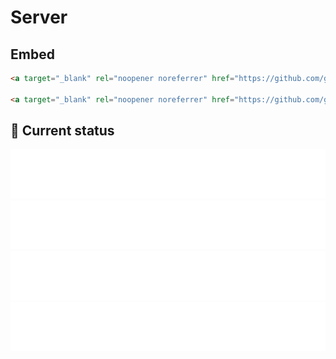 # Server

## Embed

```html
<a target="_blank" rel="noopener noreferrer" href="https://github.com/gigamaster/status/blob/main/status/calepin.de-443.svg"><img src="https://github.com/gigamaster/status/raw/main/status/calepin.de-443.svg" alt="Calepin" style="max-width: 100%;"></a>

<a target="_blank" rel="noopener noreferrer" href="https://github.com/gigamaster/status/blob/main/status/xcl.freecluster.eu-443.svg"><img src="https://github.com/gigamaster/status/raw/main/status/xcl.freecluster.eu-443.svg" alt="XCL Freecluster" style="max-width: 100%;"></a>
```

## 🚥 Current status

<!-- <downtime-status> -->
![Calepin](/status/calepin.de-443.svg)
![XCL Freecluster](/status/xcl.freecluster.eu-443.svg)
![Google DNS](/status/8.8.8.8-53.svg)
![Unavailable website](/status/unavailable.website.com-443.svg)
<!-- <downtime-status/> -->
